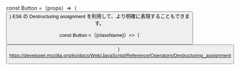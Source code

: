 const Button =（props）=>（
<button type="button" className={props.className} />
)
ES6 の Destructuring assignment を利用して、より明確に表現することもできます。

const Button =（{className}）=>（
<button type = "button" className = {className} />
）
https://developer.mozilla.org/ko/docs/Web/JavaScript/Reference/Operators/Destructuring_assignment
